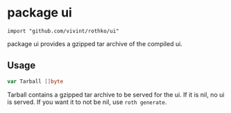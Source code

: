 # package ui

`import "github.com/vivint/rothko/ui"`

package ui provides a gzipped tar archive of the compiled ui.

## Usage

```go
var Tarball []byte
```
Tarball contains a gzipped tar archive to be served for the ui. If it is nil, no
ui is served. If you want it to not be nil, use `roth generate`.
